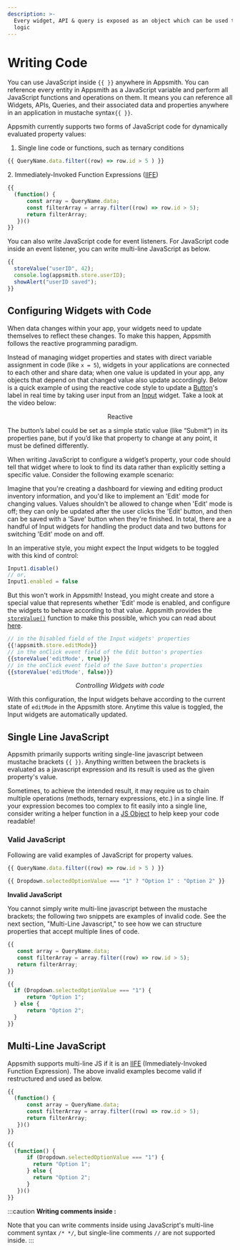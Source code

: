 ```yaml
---
description: >-
  Every widget, API & query is exposed as an object which can be used to write
  logic
---
```


# Writing Code

You can use JavaScript  inside `{{ }}` anywhere in Appsmith. You can reference every entity in Appsmith as a JavaScript variable and perform all JavaScript functions and operations on them. It means you can reference all Widgets, APIs, Queries, and their associated data and properties  anywhere in an application in mustache syntax`{{ }}`.

Appsmith currently supports two forms of JavaScript code for dynamically evaluated property values:

1. Single line code or functions, such as ternary conditions

```javascript
{{ QueryName.data.filter((row) => row.id > 5 ) }}
```

2\. Immediately-Invoked Function Expressions ([IIFE](https://developer.mozilla.org/en-US/docs/Glossary/IIFE))

```javascript
{{ 
  (function() {
      const array = QueryName.data;
      const filterArray = array.filter((row) => row.id > 5);
      return filterArray;
   })()
}}
```

You can also write JavaScript code for event listeners. For JavaScript code inside an event listener, you can write multi-line JavaScript as below.

```javascript
{{
  storeValue("userID", 42);  
  console.log(appsmith.store.userID); 
  showAlert("userID saved");
}}
```

## Configuring Widgets with Code

When data changes within your app, your widgets need to update themselves to reflect these changes. To make this happen, Appsmith follows the reactive programming paradigm.

Instead of managing widget properties and states with direct variable assignment in code (like `x = 5`), widgets in your applications are connected to each other and share data; when one value is updated in your app, any objects that depend on that changed value also update accordingly. Below is a quick example of using the reactive code style to update a [Button](../../reference/widgets/button/)'s label in real time by taking user input from an [Input](../../reference/widgets/input.md) widget. Take a look at the video below:

<figure>
 <object data="https://www.youtube.com/embed/YXo4PVrw1RQ?autoplay=0" width='750px' height='400px'></object>
 <figcaption align="center">Reactive</figcaption>
</figure>

The button’s label could be set as a simple static value (like “Submit”) in its properties pane, but if you’d like that property to change at any point, it must be defined differently.

When writing JavaScript to configure a widget’s property, your code should tell that widget where to look to find its data rather than explicitly setting a specific value. Consider the following example scenario:

Imagine that you're creating a dashboard for viewing and editing product inventory information, and you'd like to implement an 'Edit' mode for changing values. Values shouldn't be allowed to change when 'Edit' mode is off; they can only be updated after the user clicks the 'Edit' button, and then can be saved with a 'Save' button when they're finished. In total, there are a handful of Input widgets for handling the product data and two buttons for switching 'Edit' mode on and off.

In an imperative style, you might expect the Input widgets to be toggled with this kind of control:

```javascript
Input1.disable()
// or,
Input1.enabled = false
```

But this won't work in Appsmith! Instead, you might create and store a special value that represents whether 'Edit' mode is enabled, and configure the widgets to behave according to that value. Appsmith provides the [`storeValue()`](../../reference/appsmith-framework/widget-actions/store-value.md) function to make this possible, which you can read about [here](../../reference/appsmith-framework/widget-actions/store-value.md).

```javascript
// in the Disabled field of the Input widgets' properties
{{!appsmith.store.editMode}}
// in the onClick event field of the Edit button's properties
{{storeValue('editMode', true)}}
// in the onClick event field of the Save button's properties
{{storeValue('editMode', false)}}
```

<figure>
 <object data="https://www.youtube.com/embed/yKb6SRonfmQ?autoplay=0" width='750px' height='400px'></object>
 <figcaption align="center"><i>Controlling Widgets with code</i></figcaption>
</figure>

With this configuration, the Input widgets behave according to the current state of `editMode` in the Appsmith store. Anytime this value is toggled, the Input widgets are automatically updated.

## Single Line JavaScript

Appsmith primarily supports writing single-line javascript between mustache brackets `{{ }}`. Anything written between the brackets is evaluated as a javascript expression and its result is used as the given property's value.

Sometimes, to achieve the intended result, it may require us to chain multiple operations (methods, ternary expressions, etc.) in a single line. If your expression becomes too complex to fit easily into a single line, consider writing a helper function in a [JS Object](../../learning-and-resources/how-to-guides/how-to-use-js-object-within-appsmith.md) to help keep your code readable!

### Valid JavaScript

Following are valid examples of JavaScript for property values.

```javascript
{{ QueryName.data.filter((row) => row.id > 5 ) }}
```

```javascript
{{ Dropdown.selectedOptionValue === "1" ? "Option 1" : "Option 2" }}
```

**Invalid JavaScript**

You cannot simply write multi-line javascript between the mustache brackets; the following two snippets are examples of invalid code. See the next section, "Multi-Line Javascript," to see how we can structure properties that accept multiple lines of code.

```javascript
{{ 
   const array = QueryName.data;
   const filterArray = array.filter((row) => row.id > 5);
   return filterArray;
}}
```

```javascript
{{ 
  if (Dropdown.selectedOptionValue === "1") {
      return "Option 1";
  } else {
      return "Option 2";
  }
}}
```

## Multi-Line JavaScript

Appsmith supports multi-line JS if it is an [IIFE](https://developer.mozilla.org/en-US/docs/Glossary/IIFE) (Immediately-Invoked Function Expression). The above invalid examples become valid if restructured and used as below.

```javascript
{{ 
  (function() {
      const array = QueryName.data;
      const filterArray = array.filter((row) => row.id > 5);
      return filterArray;
   })()
}}
```

```javascript
{{ 
  (function() {
      if (Dropdown.selectedOptionValue === "1") {
        return "Option 1";
      } else {
        return "Option 2";
      }
   })()
}}
```

:::caution
**Writing comments inside :**

Note that you can write comments inside using JavaScript's multi-line comment syntax `/* */`, but single-line comments `//` are not supported inside.
:::
